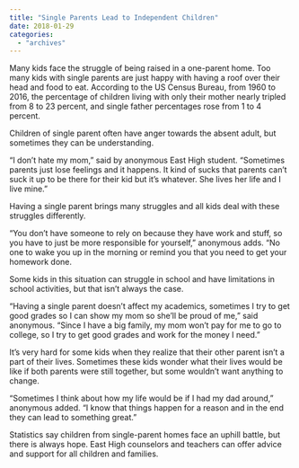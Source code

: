 ```yaml
---
title: "Single Parents Lead to Independent Children"
date: 2018-01-29
categories: 
  - "archives"
---
```


Many kids face the struggle of being raised in a one-parent home. Too many kids with single parents are just happy with having a roof over their head and food to eat. According to the US Census Bureau, from 1960 to 2016, the percentage of children living with only their mother nearly tripled from 8 to 23 percent, and single father percentages rose from 1 to 4 percent.

Children of single parent often have anger towards the absent adult, but sometimes they can be understanding.

“I don’t hate my mom,” said by anonymous East High student. “Sometimes parents just lose feelings and it happens. It kind of sucks that parents can’t suck it up to be there for their kid but it’s whatever. She lives her life and I live mine.”

Having a single parent brings many struggles and all kids deal with these struggles differently.

“You don’t have someone to rely on because they have work and stuff, so you have to just be more responsible for yourself,” anonymous adds. “No one to wake you up in the morning or remind you that you need to get your homework done.

Some kids in this situation can struggle in school and have limitations in school activities, but that isn’t always the case.

“Having a single parent doesn’t affect my academics, sometimes I try to get good grades so I can show my mom so she’ll be proud of me,” said anonymous. “Since I have a big family, my mom won’t pay for me to go to college, so I try to get good grades and work for the money I need.”

It’s very hard for some kids when they realize that their other parent isn’t a part of their lives. Sometimes these kids wonder what their lives would be like if both parents were still together, but some wouldn’t want anything to change.

“Sometimes I think about how my life would be if I had my dad around,” anonymous added. “I know that things happen for a reason and in the end they can lead to something great.”

Statistics say children from single-parent homes face an uphill battle, but there is always hope. East High counselors and teachers can offer advice and support for all children and families.

